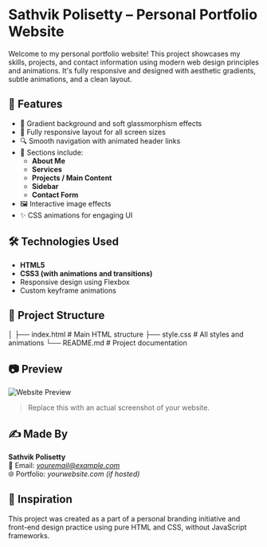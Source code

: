 # Sathvik Polisetty – Personal Portfolio Website

Welcome to my personal portfolio website! This project showcases my skills, projects, and contact information using modern web design principles and animations. It's fully responsive and designed with aesthetic gradients, subtle animations, and a clean layout.

## 🚀 Features

- 🎨 Gradient background and soft glassmorphism effects
- 📱 Fully responsive layout for all screen sizes
- 🔍 Smooth navigation with animated header links
- 📄 Sections include:
  - **About Me**
  - **Services**
  - **Projects / Main Content**
  - **Sidebar**
  - **Contact Form**
- 🖼️ Interactive image effects
- ✨ CSS animations for engaging UI

## 🛠️ Technologies Used

- **HTML5**
- **CSS3 (with animations and transitions)**
- Responsive design using Flexbox
- Custom keyframe animations

## 📁 Project Structure
│
├── index.html # Main HTML structure
├── style.css # All styles and animations
└── README.md # Project documentation


## 📷 Preview

![Website Preview](.png)  
> Replace this with an actual screenshot of your website.

## ✍️ Made By

**Sathvik Polisetty**  
📧 Email: *youremail@example.com*  
🌐 Portfolio: *yourwebsite.com (if hosted)*

## 🧠 Inspiration

This project was created as a part of a personal branding initiative and front-end design practice using pure HTML and CSS, without JavaScript frameworks.

